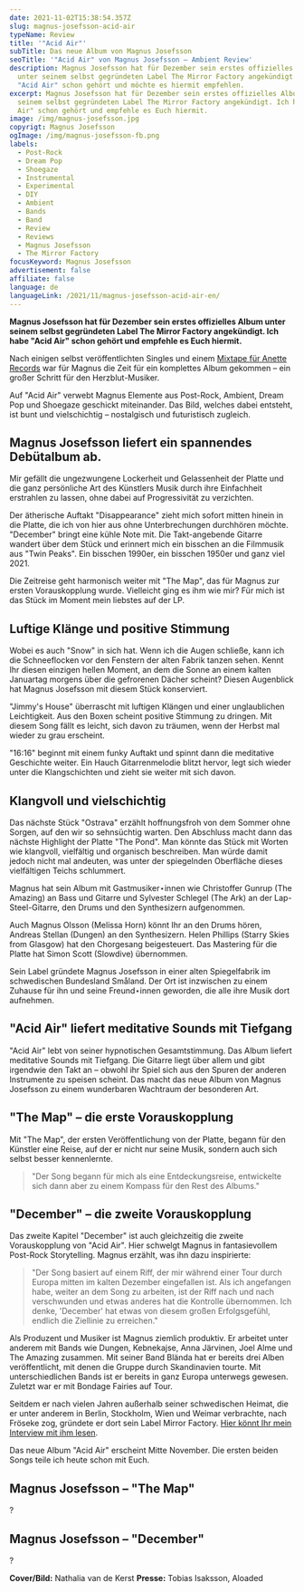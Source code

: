 ```yaml
---
date: 2021-11-02T15:38:54.357Z
slug: magnus-josefsson-acid-air
typeName: Review
title: '"Acid Air"'
subTitle: Das neue Album von Magnus Josefsson
seoTitle: '"Acid Air" von Magnus Josefsson – Ambient Review'
description: Magnus Josefsson hat für Dezember sein erstes offizielles Album
  unter seinem selbst gegründeten Label The Mirror Factory angekündigt. Ich habe
  "Acid Air" schon gehört und möchte es hiermit empfehlen.
excerpt: Magnus Josefsson hat für Dezember sein erstes offizielles Album unter
  seinem selbst gegründeten Label The Mirror Factory angekündigt. Ich habe "Acid
  Air" schon gehört und empfehle es Euch hiermit.
image: /img/magnus-josefsson.jpg
copyrigt: Magnus Josefsson
ogImage: /img/magnus-josefsson-fb.png
labels:
  - Post-Rock
  - Dream Pop
  - Shoegaze
  - Instrumental
  - Experimental
  - DIY
  - Ambient
  - Bands
  - Band
  - Review
  - Reviews
  - Magnus Josefsson
  - The Mirror Factory
focusKeyword: Magnus Josefsson
advertisement: false
affiliate: false
language: de
languageLink: /2021/11/magnus-josefsson-acid-air-en/
---
```

**Magnus Josefsson hat für Dezember sein erstes offizielles Album unter seinem selbst gegründeten Label The Mirror Factory angekündigt. Ich habe "Acid Air" schon gehört und empfehle es Euch hiermit.**

Nach einigen selbst veröffentlichten Singles und einem [Mixtape für Anette Records](LINK) war für Magnus die Zeit für ein komplettes Album gekommen – ein großer Schritt für den Herzblut-Musiker.

Auf "Acid Air" verwebt Magnus Elemente aus Post-Rock, Ambient, Dream Pop und Shoegaze geschickt miteinander. Das Bild, welches dabei entsteht, ist bunt und vielschichtig – nostalgisch und futuristisch zugleich.

## Magnus Josefsson liefert ein spannendes Debütalbum ab.

Mir gefällt die ungezwungene Lockerheit und Gelassenheit der Platte und die ganz persönliche Art des Künstlers Musik durch ihre Einfachheit erstrahlen zu lassen, ohne dabei auf Progressivität zu verzichten.

Der ätherische Auftakt "Disappearance" zieht mich sofort mitten hinein in die Platte, die ich von hier aus ohne Unterbrechungen durchhören möchte. "December" bringt eine kühle Note mit. Die Takt-angebende Gitarre wandert über dem Stück und erinnert mich ein bisschen an die Filmmusik aus "Twin Peaks". Ein bisschen 1990er, ein bisschen 1950er und ganz viel 2021.

Die Zeitreise geht harmonisch weiter mit "The Map", das für Magnus zur ersten Vorauskopplung wurde. Vielleicht ging es ihm wie mir? Für mich ist das Stück im Moment mein liebstes auf der LP.

## Luftige Klänge und positive Stimmung

Wobei es auch "Snow" in sich hat. Wenn ich die Augen schließe, kann ich die Schneeflocken vor den Fenstern der alten Fabrik tanzen sehen. Kennt Ihr diesen einzigen hellen Moment, an dem die Sonne an einem kalten Januartag morgens über die gefrorenen Dächer scheint? Diesen Augenblick hat Magnus Josefsson mit diesem Stück konserviert.

"Jimmy's House" überrascht mit luftigen Klängen und einer unglaublichen Leichtigkeit. Aus den Boxen scheint positive Stimmung zu dringen. Mit diesem Song fällt es leicht, sich davon zu träumen, wenn der Herbst mal wieder zu grau erscheint.

"16:16" beginnt mit einem funky Auftakt und spinnt dann die meditative Geschichte weiter. Ein Hauch Gitarrenmelodie blitzt hervor, legt sich wieder unter die Klangschichten und zieht sie weiter mit sich davon.

## Klangvoll und vielschichtig

Das nächste Stück "Ostrava" erzählt hoffnungsfroh von dem Sommer ohne Sorgen, auf den wir so sehnsüchtig warten. Den Abschluss macht dann das nächste Highlight der Platte "The Pond". Man könnte das Stück mit Worten wie klangvoll, vielfältig und organisch beschreiben. Man würde damit jedoch nicht mal andeuten, was unter der spiegelnden Oberfläche dieses vielfältigen Teichs schlummert.

Magnus hat sein Album mit Gastmusiker⋆innen wie Christoffer Gunrup (The Amazing) an Bass und Gitarre und Sylvester Schlegel (The Ark) an der Lap-Steel-Gitarre, den Drums und den Synthesizern aufgenommen. 

Auch Magnus Olsson (Melissa Horn) könnt Ihr an den Drums hören, Andreas Stellan (Dungen) an den Synthesizern. Helen Phillips (Starry Skies from Glasgow) hat den Chorgesang beigesteuert. Das Mastering für die Platte hat Simon Scott (Slowdive) übernommen.

Sein Label gründete Magnus Josefsson in einer alten Spiegelfabrik im schwedischen Bundesland Småland. Der Ort ist inzwischen zu einem Zuhause für ihn und seine Freund⋆innen geworden, die alle ihre Musik dort aufnehmen.

## "Acid Air" liefert meditative Sounds mit Tiefgang

"Acid Air" lebt von seiner hypnotischen Gesamtstimmung. Das Album liefert meditative Sounds mit Tiefgang. Die Gitarre liegt über allem und gibt irgendwie den Takt an – obwohl ihr Spiel sich aus den Spuren der anderen Instrumente zu speisen scheint. Das macht das neue Album von Magnus Josefsson zu einem wunderbaren Wachtraum der besonderen Art.

## "The Map" – die erste Vorauskopplung

Mit "The Map", der ersten Veröffentlichung von der Platte,  begann für den Künstler eine Reise, auf der er nicht nur seine Musik, sondern auch sich selbst besser kennenlernte.

> "Der Song begann für mich als eine Entdeckungsreise, entwickelte sich dann aber zu einem Kompass für den Rest des Albums."

## "December" – die zweite Vorauskopplung

Das zweite Kapitel "December" ist auch gleichzeitig die zweite Vorauskopplung von "Acid Air". Hier schwelgt Magnus in fantasievollem Post-Rock Storytelling. Magnus erzählt, was ihn dazu inspirierte:

> "Der Song basiert auf einem Riff, der mir während einer Tour durch Europa mitten im kalten Dezember eingefallen ist. Als ich angefangen habe, weiter an dem Song zu arbeiten, ist der Riff nach und nach verschwunden und etwas anderes hat die Kontrolle übernommen. Ich denke, 'December' hat etwas von diesem großen Erfolgsgefühl, endlich die Ziellinie zu erreichen."

Als Produzent und Musiker ist Magnus ziemlich produktiv. Er arbeitet unter anderem mit Bands wie Dungen, Kebnekajse, Anna Järvinen, Joel Alme und The Amazing zusammen. Mit seiner Band Blända hat er bereits drei Alben veröffentlicht, mit denen die Gruppe durch Skandinavien tourte. Mit unterschiedlichen Bands ist er bereits in ganz Europa unterwegs gewesen. Zuletzt war er mit Bondage Fairies auf Tour.

Seitdem er nach vielen Jahren außerhalb seiner schwedischen Heimat, die er unter anderem in Berlin, Stockholm, Wien und Weimar verbrachte, nach Fröseke zog, gründete er dort sein Label Mirror Factory. [Hier könnt Ihr mein Interview mit ihm lesen](LINK).

Das neue Album "Acid Air" erscheint Mitte November. Die ersten beiden Songs teile ich heute schon mit Euch. 

## Magnus Josefsson – "The Map"

<Track spotify="7bQZK3gEQmLQA8yWplYFvS?si=e6dc3ca2586f4988" />?

## Magnus Josefsson – "December"

<Track spotify="7xszkGtIHgsUV13hrLlrAd?si=ebc28fa2be074cd2" />?

**Cover/Bild:** Nathalia van de Kerst
**Presse:** Tobias Isaksson, Aloaded

